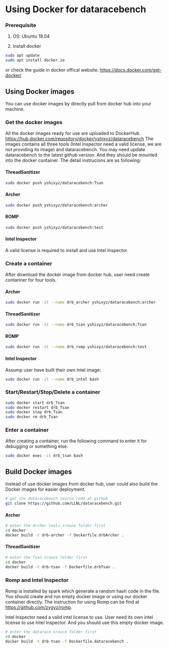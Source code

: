 # Using Docker for dataracebench

### Prerequisite

1. OS:
Ubuntu 18.04

1. Install docker
```bash
sudo apt update
sudo apt install docker.io
```
or check the guide in docker offical website.
https://docs.docker.com/get-docker/

## Using Docker images

You can use docker images by directly pull from docker hub into your machine.

### Get the docker images

All the docker images ready for use are uploaded to DockerHub.
https://hub.docker.com/repository/docker/yshixyz/dataracebench
The images contains all three tools (Intel Inspector need a valid license, we are not providing its image) and dataracebench. You may need update dataracebench to the latest github version. And they should be mounted into the docker container. The detail instrucions are as following:

#### ThreadSanitizer
```bash
sudo docker push yshixyz/dataracebench:Tsan
```
#### Archer
```bash
sudo docker push yshixyz/dataracebench:archer
```
#### ROMP
```bash
sudo docker push yshixyz/dataracebench:test
```
#### Intel Inspector
A valid license is required to install and use Intel Inspector.

### Create a container

After download the docker image from docker hub, user need create contariner for four tools.

#### Archer
```bash
sudo docker run -it --name drb_archer yshixyz/dataracebench:archer
```
#### ThreadSanitizer
```bash
sudo docker run -it --name drb_tsan yshixyz/dataracebench:Tsan
```
#### ROMP
```bash
sudo docker run -it --name drb_romp yshixyz/dataracebench:test
```

#### Intel Inspector

Assump user have built their own Intel image:

```bash
sudo docker run -it --name drb_intel bash
```


### Start/Restart/Stop/Delete a container

```bash
sudo docker start drb_Tsan
sudo docker restart drb_Tsan
sudo docker stop drb_Tsan
sudo docker rm drb_Tsan
```

### Enter a container
After creating a container, run the following command to enter it for debugging or something else.
```bash
sudo docker exec -it drb_tsan bash
```

## Build Docker images

Instead of use docker images from docker hub, user could also build the Docker images for easier deployment.

```bash
# get the dataracebench source code at github
git clone https://github.com/LLNL/dataracebench.git
```
#### Archer

```bash
# enter the Archer tools srouce folder first
cd docker
docker build -t drb-archer -f Dockerfile.drbArcher .
```

#### ThreadSanitizer

```bash
# enter the Tsan srouce folder first
cd docker
docker build -t drb-tsan -f Dockerfile.drbTsan .
```

### Romp and Intel Inspector

Romp is installed by spark which generate a random hash code in the file. You should create and run empty docker image or using our docker container directly.
The instruction for using Romp can be find at https://github.com/zygyz/romp.

Intel Inspector need a valid intel license to use. User need its own intel license to use Intel Inspector. And you should use this empty docker image.

```bash
# enter the datarace srouce folder first
cd docker
docker build -t drb-tsan -f Dockerfile.dataracebench .
```
